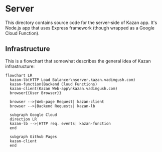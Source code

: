 # Server

This directory contains source code for the server-side of Kazan app. It's Node.js app that uses Express framework (though wrapped as a Google Cloud Function).

## Infrastructure

This is a flowchart that somewhat describes the general idea of Kazan infrastructure:

```mermaid
flowchart LR
  kazan-lb(HTTP Load Balancer\nserver.kazan.vadimgush.com)
  kazan-function(Backend Cloud Functions)
  kazan-client(Kazan Web-app\nkazan.vadimgush.com)
  browser{{User Browser}}
  
  browser -->|Web-page Request| kazan-client
  browser -->|Backend Requests| kazan-lb
  
  subgraph Google Cloud
  direction LR
  kazan-lb -->|HTTP req. events| kazan-function
  end
  
  subgraph Github Pages
  kazan-client
  end
```
